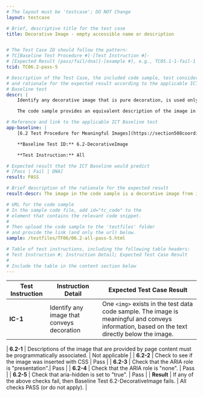 ```yaml
---
# The layout must be 'testcase'; DO NOT Change
layout: testcase

# Brief, descriptive title for the test case
title: Decorative Image - empty accessible name or description


# The Test Case ID should follow the pattern:
# TC[Baseline Test Procedure #]-[Test Instruction #]-
# [Expected Result (pass/fail/dna)]-[example #], e.g., TC05.1-1-fail-1
tcid: TC06.2-pass-5

# Description of the Test Case, the included code sample, test considerations,
# and rationale for the expected result according to the applicable ICT
# Baseline test
descr: |
    Identify any decorative image that is pure decoration, is used only for visual formatting, or is not presented to users.

    The code sample provides an equivalent description of the image in a <code>alt=""</code> attribute, which would cause Assistive Technologies to ignore the image. A successful test should identify a PASS against Baseline 6.2 Decorative Images.

# Reference and link to the applicable ICT Baseline test
app-baseline: |
    [6.2 Test Procedure for Meaningful Images](https://section508coordinators.github.io/ICTTestingBaseline/06Images.html#62-test-procedure-for-decorative-images)

    **Baseline Test ID:** 6.2-DecorativeImage

    **Test Instruction:** All

# Expected result that the ICT Baseline would predict
# [Pass | Fail | DNA]
result: PASS

# Brief description of the rationale for the expected result
result-descr: The image in the code sample is a decorative image from its <code>alt=""</code> attribute.

# URL for the code sample
# In the sample code file, add id="tc_code" to the
# element that contains the relevant code snippet.
#
# Then upload the code sample to the 'testfiles' folder
# and provide the link (and only the url) below.
sample: /testfiles/TF06/06.2-all-pass-5.html

# Table of test instructions, including the following table headers:
# Test Instruction #; Instruction Detail; Expected Test Case Result
#
# Include the table in the content section below
---
```

| Test Instruction | Instruction Detail | Expected Test Case Result |
|------------------|--------------------|---------------------------|
| **IC-1** | Identify any image that conveys decoration | One `<img>` exists in the test data code sample. The image is meaningful and conveys information, based on the text directly below the image. |

| **6.2-1** | Descriptions of the image that are provided by page content must be programmatically associated. | Not applicable |
| **6.2-2** | Check to see if the image was inserted with CSS | Pass |
| **6.2-3** | Check that the ARIA role is "presentation".| Pass |
| **6.2-4** | Check that the ARIA role is "none". | Pass |
| **6.2-5** | Check that aria-hidden is set to "true". | Pass |
| **Result** | If any of the above checks fail, then Baseline Test 6.2-DecorativeImage fails. | All checks PASS (or do not apply). |
